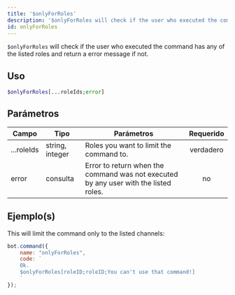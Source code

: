 ```yaml
---
title: '$onlyForRoles'
description: '$onlyForRoles will check if the user who executed the command has any of the listed roles and return a error message if not.'
id: onlyForRoles
---
```


`$onlyForRoles` will check if the user who executed the command has any of the listed roles and return a error message if not.

## Uso

```php
$onlyForRoles[...roleIds;error]
```

## Parámetros

| Campo      | Tipo            | Parámetros                                                                           | Requerido |
| ---------- | --------------- | ------------------------------------------------------------------------------------ |:---------:|
| ...roleIds | string, integer | Roles you want to limit the command to.                                              | verdadero |
| error      | consulta        | Error to return when the command was not executed by any user with the listed roles. |    no     |

## Ejemplo(s)

This will limit the command only to the listed channels:

```javascript
bot.command({
    name: "onlyForRoles",
    code: `
    Ok.
    $onlyForRoles[roleID;roleID;You can't use that command!]
    `
});
```